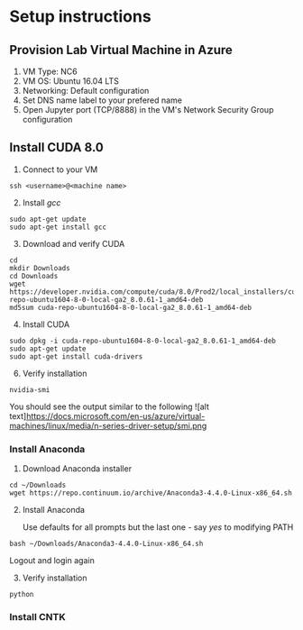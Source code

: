 # Setup instructions
## Provision Lab Virtual Machine in Azure
1. VM Type: NC6  
2. VM OS: Ubuntu 16.04 LTS
3. Networking: Default configuration
4. Set DNS name label to your prefered name
5. Open Jupyter port (TCP/8888) in the VM's Network Security Group configuration
## Install CUDA 8.0
1. Connect to your VM
```
ssh <username>@<machine name>
```
2. Install *gcc*
```
sudo apt-get update
sudo apt-get install gcc
```
3. Download and verify CUDA
```
cd
mkdir Downloads
cd Downloads
wget https://developer.nvidia.com/compute/cuda/8.0/Prod2/local_installers/cuda-repo-ubuntu1604-8-0-local-ga2_8.0.61-1_amd64-deb
md5sum cuda-repo-ubuntu1604-8-0-local-ga2_8.0.61-1_amd64-deb
```
4. Install CUDA
```
sudo dpkg -i cuda-repo-ubuntu1604-8-0-local-ga2_8.0.61-1_amd64-deb
sudo apt-get update
sudo apt-get install cuda-drivers
```  
6. Verify installation
```
nvidia-smi
```
You should see the output similar to the following
![alt text]https://docs.microsoft.com/en-us/azure/virtual-machines/linux/media/n-series-driver-setup/smi.png

### Install Anaconda
1. Download Anaconda installer
```
cd ~/Downloads
wget https://repo.continuum.io/archive/Anaconda3-4.4.0-Linux-x86_64.sh
```
2. Install Anaconda 
   
   Use defaults for all prompts but the last one - say *yes* to modifying PATH
```
bash ~/Downloads/Anaconda3-4.4.0-Linux-x86_64.sh
```

   Logout and login again
   
3. Verify installation
```
python
```

### Install CNTK






